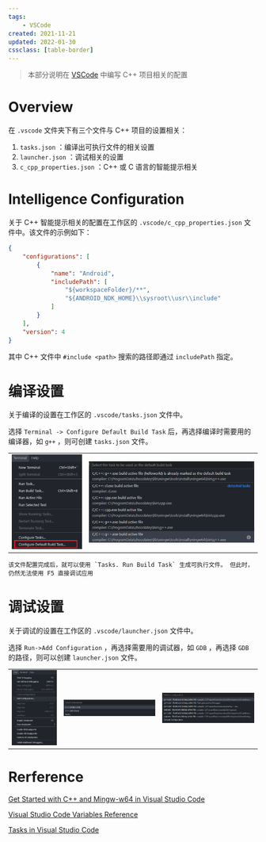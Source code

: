 ```yaml
---
tags:
    - VSCode
created: 2021-11-21
updated: 2022-01-30
cssclass: [table-border]
---
```


> 本部分说明在 [VSCode](../VSCode.md) 中编写 C++ 项目相关的配置

# Overview

在 `.vscode` 文件夹下有三个文件与 C++ 项目的设置相关：

1.  `tasks.json` ：编译出可执行文件的相关设置
2.  `launcher.json` ：调试相关的设置
3.  `c_cpp_properties.json` ：C++ 或 C 语言的智能提示相关

# Intelligence Configuration

关于 C++ 智能提示相关的配置在工作区的 `.vscode/c_cpp_properties.json` 文件中。该文件的示例如下：
```json
{
    "configurations": [
        {
            "name": "Android",
            "includePath": [
                "${workspaceFolder}/**",
                "${ANDROID_NDK_HOME}\\sysroot\\usr\\include"
            ]
        }
    ],
    "version": 4
}
```

其中 C++ 文件中 `#include <path>`  搜索的路径即通过 `includePath` 指定。

# 编译设置

关于编译的设置在工作区的 `.vscode/tasks.json` 文件中。

选择 `Terminal -> Configure Default Build Task` 后，再选择编译时需要用的编译器，如 `g++` ，则可创建 `tasks.json` 文件。

|                                                                         |                                                                        |
| ----------------------------------------------------------------------- | ---------------------------------------------------------------------- |
| ![配置 Build 任务](assets/Cpp/image-20220125094517353.png) | ![选择目标编译器](assets/Cpp/image-20220125094532505.png) |

```ad-note
该文件配置完成后，就可以使用 `Tasks. Run Build Task` 生成可执行文件。 但此时，仍然无法使用 F5 直接调试应用
```


# 调试设置

关于调试的设置在工作区的 `.vscode/launcher.json` 文件中。

选择 `Run->Add Configuration` ，再选择需要用的调试器，如 `GDB` ，再选择 `GDB` 的路径，则可以创建 `launcher.json` 文件。

|                                                          |                                                          |                                                          |
| -------------------------------------------------------- | -------------------------------------------------------- | -------------------------------------------------------- |
| ![增加调试的配置文件](assets/Cpp/image-20220125094808870.png) | ![选择 GDB 调试器](assets/Cpp/image-20220125094839848.png) | ![选择 GDB 文件路径](assets/Cpp/image-20220125094849964.png) |

# Rerference

[Get Started with C++ and Mingw-w64 in Visual Studio Code](https://code.visualstudio.com/docs/cpp/config-mingw)

[Visual Studio Code Variables Reference](https://code.visualstudio.com/docs/editor/variables-reference)

[Tasks in Visual Studio Code](https://code.visualstudio.com/docs/editor/tasks#_run-behavior)